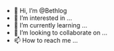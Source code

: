 - 👋 Hi, I’m @Bethlog
- 👀 I’m interested in ...
- 🌱 I’m currently learning ...
- 💞️ I’m looking to collaborate on ...
- 📫 How to reach me ...

<!---
Bethlog/Bethlog is a ✨ special ✨ repository because its `README.md` (this file) appears on your GitHub profile.
You can click the Preview link to take a look at your changes.
--->
